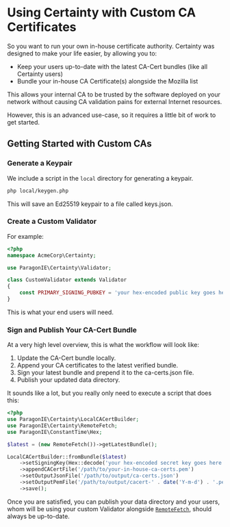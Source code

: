 # Using Certainty with Custom CA Certificates

So you want to run your own in-house certificate authority. Certainty was designed to make
your life easier, by allowing you to:

* Keep your users up-to-date with the latest CA-Cert bundles (like all Certainty users)
* Bundle your in-house CA Certificate(s) alongside the Mozilla list

This allows your internal CA to be trusted by the software deployed on your network without
causing CA validation pains for external Internet resources. 

However, this is an advanced use-case, so it requires a little bit of work to get started.

## Getting Started with Custom CAs

### Generate a Keypair

We include a script in the `local` directory for generating a keypair.

```bash
php local/keygen.php
```

This will save an Ed25519 keypair to a file called keys.json.

### Create a Custom Validator

For example:

```php
<?php
namespace AcmeCorp\Certainty;

use ParagonIE\Certainty\Validator;

class CustomValidator extends Validator
{
    const PRIMARY_SIGNING_PUBKEY = 'your hex-encoded public key goes here';
}
```

This is what your end users will need.

### Sign and Publish Your CA-Cert Bundle

At a very high level overview, this is what the workflow will look like:

1. Update the CA-Cert bundle locally.
2. Append your CA certificates to the latest verified bundle.
3. Sign your latest bundle and prepend it to the ca-certs.json file.
4. Publish your updated data directory.

It sounds like a lot, but you really only need to execute a script that does this:

```php
<?php
use ParagonIE\Certainty\LocalCACertBuilder;
use ParagonIE\Certainty\RemoteFetch;
use ParagonIE\ConstantTime\Hex;

$latest = (new RemoteFetch())->getLatestBundle();

LocalCACertBuilder::fromBundle($latest)
    ->setSigningKey(Hex::decode('your hex-encoded secret key goes here'))
    ->appendCACertFile('/path/to/your-in-house-ca-certs.pem')
    ->setOutputJsonFile('/path/to/output/ca-certs.json')
    ->setOutputPemFile('/path/to/output/cacert-' . date('Y-m-d') . '.pem')
    ->save();
```

Once you are satisfied, you can publish your data directory and your users, whom will be using
your custom Validator alongside [`RemoteFetch`](RemoteFetch.md), should always be up-to-date.
